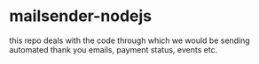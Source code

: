 # mailsender-nodejs
this repo deals with the code through which we would be sending automated thank you emails, payment status, events etc.

